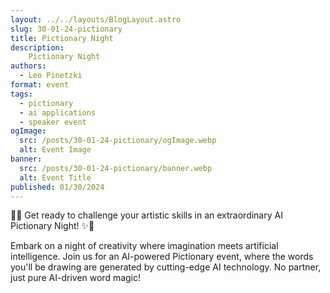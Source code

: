 ```yaml
---
layout: ../../layouts/BlogLayout.astro
slug: 30-01-24-pictionary
title: Pictionary Night
description: 
    Pictionary Night
authors:
  - Leo Pinetzki
format: event
tags:
  - pictionary
  - ai applications
  - speaker event
ogImage: 
  src: /posts/30-01-24-pictionary/ogImage.webp
  alt: Event Image
banner: 
  src: /posts/30-01-24-pictionary/banner.webp
  alt: Event Title
published: 01/30/2024
---
```

🎨✨ Get ready to challenge your artistic skills in an extraordinary AI Pictionary Night! ✨🤖

Embark on a night of creativity where imagination meets artificial intelligence. Join us for an AI-powered Pictionary event, where the words you'll be drawing are generated by cutting-edge AI technology. No partner, just pure AI-driven word magic!